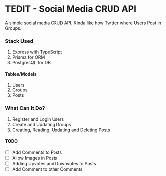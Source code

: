 # TEDIT - Social Media CRUD API

A simple social media CRUD API. Kinda like how Twitter where Users Post in Groups.

### Stack Used

1. Express with TypeScript
2. Prisma for ORM
3. PostgresQL for DB

#### Tables/Models

1. Users
2. Groups
3. Posts

### What Can It Do?

1. Register and Login Users
2. Create and Updating Groups
3. Creating, Reading, Updating and Deleting Posts

#### TODO

- [ ] Add Comments to Posts
- [ ] Allow Images in Posts
- [ ] Adding Upvotes and Downvotes to Posts
- [ ] Add Comment to other Comments
